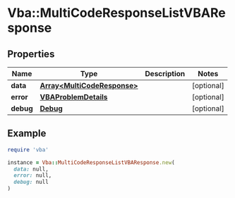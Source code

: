 # Vba::MultiCodeResponseListVBAResponse

## Properties

| Name | Type | Description | Notes |
| ---- | ---- | ----------- | ----- |
| **data** | [**Array&lt;MultiCodeResponse&gt;**](MultiCodeResponse.md) |  | [optional] |
| **error** | [**VBAProblemDetails**](VBAProblemDetails.md) |  | [optional] |
| **debug** | [**Debug**](Debug.md) |  | [optional] |

## Example

```ruby
require 'vba'

instance = Vba::MultiCodeResponseListVBAResponse.new(
  data: null,
  error: null,
  debug: null
)
```

